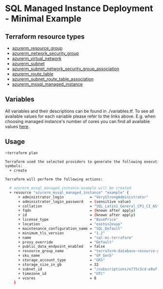 # SQL Managed Instance Deployment - Minimal Example 

## Terraform resource types
- [azurerm_resource_group](https://registry.terraform.io/providers/hashicorp/azurerm/latest/docs/resources/resource_group)
- [azurerm_network_security_group](https://registry.terraform.io/providers/hashicorp/azurerm/latest/docs/resources/network_security_group)
- [azurerm_virtual_network](https://registry.terraform.io/providers/hashicorp/azurerm/latest/docs/resources/virtual_network)
- [azurerm_subnet](https://registry.terraform.io/providers/hashicorp/azurerm/latest/docs/resources/subnet)
- [azurerm_subnet_network_security_group_association](https://registry.terraform.io/providers/hashicorp/azurerm/latest/docs/resources/subnet_network_security_group_association)
- [azurerm_route_table](https://registry.terraform.io/providers/hashicorp/azurerm/latest/docs/resources/route_table)
- [azurerm_subnet_route_table_association](https://registry.terraform.io/providers/hashicorp/azurerm/latest/docs/resources/subnet_route_table_association)
- [azurerm_mssql_managed_instance](https://registry.terraform.io/providers/hashicorp/azurerm/latest/docs/resources/mssql_managed_instance)


## Variables
All variables and their descriptions can be found in ./variables.tf. To see all available values for each variable
please refer to the links above. E.g. when choosing managed instance's number of cores
you can find all available values [here](https://registry.terraform.io/providers/hashicorp/azurerm/latest/docs/resources/mssql_managed_instance).

## Usage

```bash
>terraform plan

Terraform used the selected providers to generate the following execution plan. Resource actions are indicated with the following
symbols:
  + create

Terraform will perform the following actions:

  # azurerm_mssql_managed_instance.example will be created
  + resource "azurerm_mssql_managed_instance" "example" {
      + administrator_login            = "VeryStrongAdministrator"
      + administrator_login_password   = (sensitive value)
      + collation                      = "SQL_Latin1_General_CP1_CI_AS"
      + fqdn                           = (known after apply)
      + id                             = (known after apply)
      + license_type                   = "BasePrice"
      + location                       = "eastus2euap"
      + maintenance_configuration_name = "SQL_Default"
      + minimum_tls_version            = "1.2"
      + name                           = "sql-mi-terraform"
      + proxy_override                 = "Default"
      + public_data_endpoint_enabled   = false
      + resource_group_name            = "terraform-database-resource-group"
      + sku_name                       = "GP_Gen5"
      + storage_account_type           = "GRS"
      + storage_size_in_gb             = 32
      + subnet_id                      = "/subscriptions/e775c3cd-e8af-412b-a951-d74761b2ebdf/resourceGroups/terraform-database-resource-group/providers/Microsoft.Network/virtualNetworks/vnet-mi-terraform/subnets/subnet-mi-terraform"
      + timezone_id                    = "UTC"
      + vcores                         = 8
    }
```

